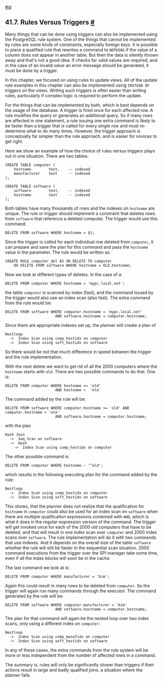 [#id](#RULES-TRIGGERS)

## 41.7. Rules Versus Triggers [#](#RULES-TRIGGERS)



Many things that can be done using triggers can also be implemented using the PostgreSQL rule system. One of the things that cannot be implemented by rules are some kinds of constraints, especially foreign keys. It is possible to place a qualified rule that rewrites a command to `NOTHING` if the value of a column does not appear in another table. But then the data is silently thrown away and that's not a good idea. If checks for valid values are required, and in the case of an invalid value an error message should be generated, it must be done by a trigger.

In this chapter, we focused on using rules to update views. All of the update rule examples in this chapter can also be implemented using `INSTEAD OF` triggers on the views. Writing such triggers is often easier than writing rules, particularly if complex logic is required to perform the update.

For the things that can be implemented by both, which is best depends on the usage of the database. A trigger is fired once for each affected row. A rule modifies the query or generates an additional query. So if many rows are affected in one statement, a rule issuing one extra command is likely to be faster than a trigger that is called for every single row and must re-determine what to do many times. However, the trigger approach is conceptually far simpler than the rule approach, and is easier for novices to get right.

Here we show an example of how the choice of rules versus triggers plays out in one situation. There are two tables:

```
CREATE TABLE computer (
    hostname        text,    -- indexed
    manufacturer    text     -- indexed
);

CREATE TABLE software (
    software        text,    -- indexed
    hostname        text     -- indexed
);
```

Both tables have many thousands of rows and the indexes on `hostname` are unique. The rule or trigger should implement a constraint that deletes rows from `software` that reference a deleted computer. The trigger would use this command:

```
DELETE FROM software WHERE hostname = $1;
```

Since the trigger is called for each individual row deleted from `computer`, it can prepare and save the plan for this command and pass the `hostname` value in the parameter. The rule would be written as:

```
CREATE RULE computer_del AS ON DELETE TO computer
    DO DELETE FROM software WHERE hostname = OLD.hostname;
```

Now we look at different types of deletes. In the case of a:

```
DELETE FROM computer WHERE hostname = 'mypc.local.net';
```

the table `computer` is scanned by index (fast), and the command issued by the trigger would also use an index scan (also fast). The extra command from the rule would be:

```
DELETE FROM software WHERE computer.hostname = 'mypc.local.net'
                       AND software.hostname = computer.hostname;
```

Since there are appropriate indexes set up, the planner will create a plan of

```
Nestloop
  ->  Index Scan using comp_hostidx on computer
  ->  Index Scan using soft_hostidx on software
```

So there would be not that much difference in speed between the trigger and the rule implementation.

With the next delete we want to get rid of all the 2000 computers where the `hostname` starts with `old`. There are two possible commands to do that. One is:

```
DELETE FROM computer WHERE hostname >= 'old'
                       AND hostname <  'ole'
```

The command added by the rule will be:

```
DELETE FROM software WHERE computer.hostname >= 'old' AND computer.hostname < 'ole'
                       AND software.hostname = computer.hostname;
```

with the plan

```
Hash Join
  ->  Seq Scan on software
  ->  Hash
    ->  Index Scan using comp_hostidx on computer
```

The other possible command is:

```
DELETE FROM computer WHERE hostname ~ '^old';
```

which results in the following executing plan for the command added by the rule:

```
Nestloop
  ->  Index Scan using comp_hostidx on computer
  ->  Index Scan using soft_hostidx on software
```

This shows, that the planner does not realize that the qualification for `hostname` in `computer` could also be used for an index scan on `software` when there are multiple qualification expressions combined with `AND`, which is what it does in the regular-expression version of the command. The trigger will get invoked once for each of the 2000 old computers that have to be deleted, and that will result in one index scan over `computer` and 2000 index scans over `software`. The rule implementation will do it with two commands that use indexes. And it depends on the overall size of the table `software` whether the rule will still be faster in the sequential scan situation. 2000 command executions from the trigger over the SPI manager take some time, even if all the index blocks will soon be in the cache.

The last command we look at is:

```
DELETE FROM computer WHERE manufacturer = 'bim';
```

Again this could result in many rows to be deleted from `computer`. So the trigger will again run many commands through the executor. The command generated by the rule will be:

```
DELETE FROM software WHERE computer.manufacturer = 'bim'
                       AND software.hostname = computer.hostname;
```

The plan for that command will again be the nested loop over two index scans, only using a different index on `computer`:

```
Nestloop
  ->  Index Scan using comp_manufidx on computer
  ->  Index Scan using soft_hostidx on software
```

In any of these cases, the extra commands from the rule system will be more or less independent from the number of affected rows in a command.

The summary is, rules will only be significantly slower than triggers if their actions result in large and badly qualified joins, a situation where the planner fails.